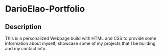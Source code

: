 # DarioElao-Portfolio

## Description

This is a personalized Webpage build with HTML and CSS to provide some information about myself, showcase some of my projects that I be building and my contact info.

